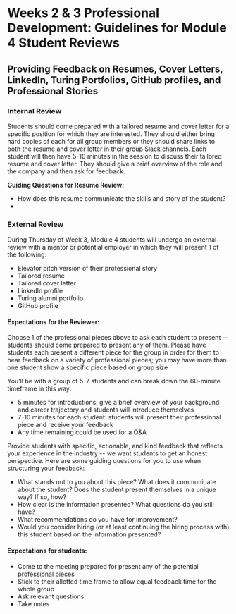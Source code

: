 # Weeks 2 & 3 Professional Development: Guidelines for Module 4 Student Reviews
## Providing Feedback on Resumes, Cover Letters, LinkedIn, Turing Portfolios, GitHub profiles, and Professional Stories

### Internal Review
Students should come prepared with a tailored resume and cover letter for a specific position for which they are interested. They should either bring hard copies of each for all group members or they should share links to both the resume and cover letter in their group Slack channels. Each student will then have 5-10 minutes in the session to discuss their tailored resume and cover letter. They should give a brief overview of the role and the company and then ask for feedback.

**Guiding Questions for Resume Review:**
* How does this resume communicate the skills and story of the student? 
* 


### External Review
During Thursday of Week 3, Module 4 students will undergo an external review with a mentor or potential employer in which they will present 1 of the following:
* Elevator pitch version of their professional story
* Tailored resume
* Tailored cover letter
* LinkedIn profile
* Turing alumni portfolio
* GitHub profile 

#### Expectations for the Reviewer:
Choose 1 of the professional pieces above to ask each student to present -- students should come prepared to present any of them. Please have students each present a different piece for the group in order for them to hear feedback on a variety of professional pieces; you may have more than one student show a specific piece based on group size

You’ll be with a group of 5-7 students and can break down the 60-minute timeframe in this way:
* 5 minutes for introductions: give a brief overview of your background and career trajectory and students will introduce themselves
* 7-10 minutes for each student: students will present their professional piece and receive your feedback
* Any time remaining could be used for a Q&A

Provide students with specific, actionable, and kind feedback that reflects your experience in the industry -- we want students to get an honest perspective. Here are some guiding questions for you to use when structuring your feedback:
* What stands out to you about this piece? What does it communicate about the student? Does the student present themselves in a unique way? If so, how?
* How clear is the information presented? What questions do you still have?
* What recommendations do you have for improvement?
* Would you consider hiring (or at least continuing the hiring process with) this student based on the information presented?

#### Expectations for students: 
* Come to the meeting prepared for present any of the potential professional pieces
* Stick to their allotted time frame to allow equal feedback time for the whole group
* Ask relevant questions
* Take notes
